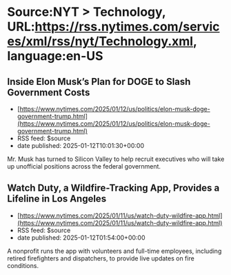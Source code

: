 # Source:NYT > Technology, URL:https://rss.nytimes.com/services/xml/rss/nyt/Technology.xml, language:en-US

## Inside Elon Musk’s Plan for DOGE to Slash Government Costs
 - [https://www.nytimes.com/2025/01/12/us/politics/elon-musk-doge-government-trump.html](https://www.nytimes.com/2025/01/12/us/politics/elon-musk-doge-government-trump.html)
 - RSS feed: $source
 - date published: 2025-01-12T10:01:30+00:00

Mr. Musk has turned to Silicon Valley to help recruit executives who will take up unofficial positions across the federal government.

## Watch Duty, a Wildfire-Tracking App, Provides a Lifeline in Los Angeles
 - [https://www.nytimes.com/2025/01/11/us/watch-duty-wildfire-app.html](https://www.nytimes.com/2025/01/11/us/watch-duty-wildfire-app.html)
 - RSS feed: $source
 - date published: 2025-01-12T01:54:00+00:00

A nonprofit runs the app with volunteers and full-time employees, including retired firefighters and dispatchers, to provide live updates on fire conditions.

